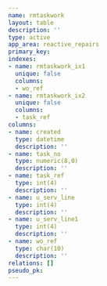 ```yaml
---
name: rmtaskwork
layout: table
description: ''
type: active
app_area: reactive_repairs
primary_key: 
indexes:
- name: rmtaskwork_ix1
  unique: false
  columns:
  - wo_ref
- name: rmtaskwork_ix2
  unique: false
  columns:
  - task_ref
columns:
- name: created
  type: datetime
  description: ''
- name: task_no
  type: numeric(8,0)
  description: ''
- name: task_ref
  type: int(4)
  description: ''
- name: u_serv_line
  type: int(4)
  description: ''
- name: u_serv_line1
  type: int(4)
  description: ''
- name: wo_ref
  type: char(10)
  description: ''
relations: []
pseudo_pk: 
---
```


